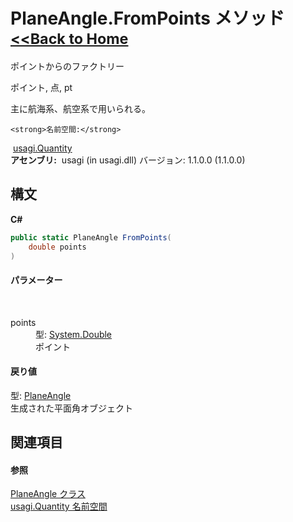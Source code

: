 # PlaneAngle.FromPoints メソッド <small>[<<Back to Home](https://github.com/usagi/usagi.cs/blob/master/Help/Home.md)</small> 

ポイントからのファクトリー 

ポイント, 点, pt 

主に航海系、航空系で用いられる。


    <strong>名前空間:</strong>
&nbsp;<a href="N_usagi_Quantity.md">usagi.Quantity</a><br /><strong>アセンブリ:</strong>
&nbsp;usagi (in usagi.dll) バージョン: 1.1.0.0 (1.1.0.0)

## 構文

**C#**<br />
``` C#
public static PlaneAngle FromPoints(
	double points
)
```


#### パラメーター
&nbsp;<dl><dt>points</dt><dd>型: <a href="http://msdn2.microsoft.com/ja-jp/library/643eft0t" target="_blank">System.Double</a><br />ポイント</dd></dl>

#### 戻り値
型: <a href="T_usagi_Quantity_PlaneAngle.md">PlaneAngle</a><br />生成された平面角オブジェクト

## 関連項目


#### 参照
<a href="T_usagi_Quantity_PlaneAngle.md">PlaneAngle クラス</a><br /><a href="N_usagi_Quantity.md">usagi.Quantity 名前空間</a><br />